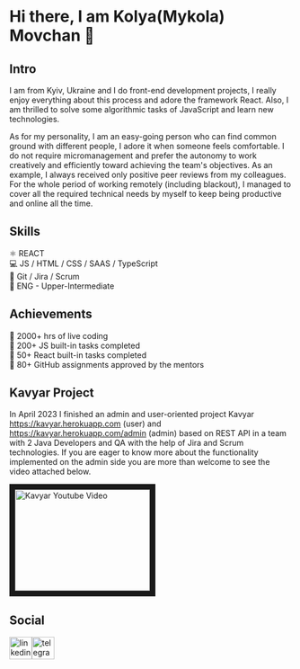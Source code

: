 # Hi there, I am Kolya(Mykola) Movchan 👋

## Intro
I am from Kyiv, Ukraine and I do front-end development projects, I really enjoy everything about this process and adore the framework React. Also, I am thrilled to solve some algorithmic tasks of JavaScript and learn new technologies.

As for my personality, I am an easy-going person who can find common ground with different people, I adore it when someone feels comfortable. I do not require micromanagement and prefer the autonomy to work creatively and efficiently toward achieving the team's objectives. As an example, I always received only positive peer reviews from my colleagues. For the whole period of working remotely (including blackout), I managed to cover all the required technical needs by myself to keep being productive and online all the time.

## Skills
:atom_symbol: REACT <br>
:computer: JS / HTML / CSS / SAAS / TypeScript <br>
:handshake: Git / Jira / Scrum <br>
:england:	ENG - Upper-Intermediate <br>

## Achievements
🚀 2000+ hrs of live coding <br>
🚀 200+ JS built-in tasks completed <br>
🚀 50+ React built-in tasks completed <br>
🚀 80+ GitHub assignments approved by the mentors <br>

## Kavyar Project
In April 2023 I finished an admin and user-oriented project Kavyar https://kavyar.herokuapp.com (user) and https://kavyar.herokuapp.com/admin (admin) based on REST API in a team with 2 Java Developers and QA with the help of Jira and Scrum technologies. If you are eager to know more about the functionality implemented on the admin side you are more than welcome to see the video attached below. <br>

<a href="http://www.youtube.com/watch?feature=player_embedded&v=4UxdJwPujQk&ab_channel=MykolaMovchan" target="_blank"><img src="http://img.youtube.com/vi/4UxdJwPujQk/0.jpg" 
alt="Kavyar Youtube Video" width="240" height="180" border="10" /></a>


## Social
[<img src='https://blog.waalaxy.com/wp-content/uploads/2021/01/LinkedIn-Symbole.png' alt='linkedin' height='40'>](https://www.linkedin.com/in/klmovchan/)[<img src='https://upload.wikimedia.org/wikipedia/commons/thumb/8/82/Telegram_logo.svg/2048px-Telegram_logo.svg.png' alt='telegram' height='40'>](https://t.me/klmovchan)

